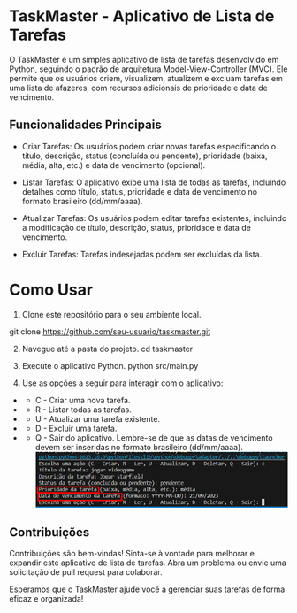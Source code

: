 # TaskMaster - Aplicativo de Lista de Tarefas
 
O TaskMaster é um simples aplicativo de lista de tarefas desenvolvido em Python, seguindo o padrão de arquitetura Model-View-Controller (MVC). Ele permite que os usuários criem, visualizem, atualizem e excluam tarefas em uma lista de afazeres, com recursos adicionais de prioridade e data de vencimento.

## Funcionalidades Principais

* Criar Tarefas: Os usuários podem criar novas tarefas especificando o título, descrição, status (concluída ou pendente), prioridade (baixa, média, alta, etc.) e data de vencimento (opcional).

* Listar Tarefas: O aplicativo exibe uma lista de todas as tarefas, incluindo detalhes como título, status, prioridade e data de vencimento no formato brasileiro (dd/mm/aaaa).

* Atualizar Tarefas: Os usuários podem editar tarefas existentes, incluindo a modificação de título, descrição, status, prioridade e data de vencimento.

* Excluir Tarefas: Tarefas indesejadas podem ser excluídas da lista.

# Como Usar

1. Clone este repositório para o seu ambiente local.

git clone https://github.com/seu-usuario/taskmaster.git

2. Navegue até a pasta do projeto.
cd taskmaster

3. Execute o aplicativo Python.
python src/main.py

4. Use as opções a seguir para interagir com o aplicativo:
* - C - Criar uma nova tarefa.
* - R - Listar todas as tarefas.
* - U - Atualizar uma tarefa existente.
* - D - Excluir uma tarefa.
* - Q - Sair do aplicativo.
Lembre-se de que as datas de vencimento devem ser inseridas no formato brasileiro (dd/mm/aaaa).
![Alt text](Screenshot_8.png)


## Contribuições
Contribuições são bem-vindas! Sinta-se à vontade para melhorar e expandir este aplicativo de lista de tarefas. Abra um problema ou envie uma solicitação de pull request para colaborar.

Esperamos que o TaskMaster ajude você a gerenciar suas tarefas de forma eficaz e organizada!